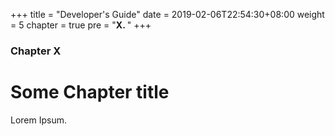 +++
title = "Developer's Guide"
date = 2019-02-06T22:54:30+08:00
weight = 5
chapter = true
pre = "<b>X. </b>"
+++

### Chapter X

# Some Chapter title

Lorem Ipsum.